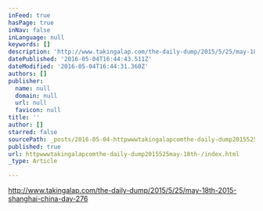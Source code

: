 ```yaml
---
inFeed: true
hasPage: true
inNav: false
inLanguage: null
keywords: []
description: 'http://www.takingalap.com/the-daily-dump/2015/5/25/may-18th-2015-shanghai-china-day-276'
datePublished: '2016-05-04T16:44:43.511Z'
dateModified: '2016-05-04T16:44:31.360Z'
authors: []
publisher:
  name: null
  domain: null
  url: null
  favicon: null
title: ''
author: []
starred: false
sourcePath: _posts/2016-05-04-httpwwwtakingalapcomthe-daily-dump2015525may-18th-.md
published: true
url: httpwwwtakingalapcomthe-daily-dump2015525may-18th-/index.html
_type: Article

---
```

http://www.takingalap.com/the-daily-dump/2015/5/25/may-18th-2015-shanghai-china-day-276
